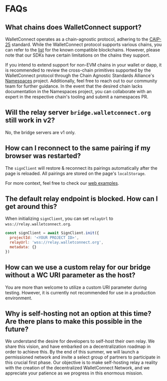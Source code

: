 # FAQs

## What chains does WalletConnect support?

WalletConnect operates as a chain-agnostic protocol, adhering to the [CAIP-25](https://github.com/ChainAgnostic/CAIPs/blob/master/CAIPs/caip-25.md) standard. While the WalletConnect protocol supports various chains, you can refer to the [list](../cloud/chains/chain-list.mdx) for the known compatible blockchains. However, please note that our SDKs have certain limitations on the chains they support.

If you intend to extend support for non-EVM chains in your wallet or dapp, it is recommended to review the cross-chain primitives supported by the WalletConnect protocol through the Chain Agnostic Standards Alliance's [Namespaces](https://namespaces.chainagnostic.org/) project. Additionally, feel free to reach out to our community team for further guidance. In the event that the desired chain lacks documentation in the Namespaces project, you can collaborate with an expert in the respective chain's tooling and submit a namespaces PR.

## Will the relay server `bridge.walletconnect.org` still work in v2?

No, the bridge servers are v1 only.

## How can I reconnect to the same pairing if my browser was restarted?

The `signClient` will restore & reconnect its pairings automatically after the page is reloaded. All pairings are stored on the page's `localStorage`.

For more context, feel free to check our [web examples](https://github.com/WalletConnect/web-examples).

## The default relay endpoint is blocked. How can I get around this?

When initializing `signClient`, you can set `relayUrl` to `wss://relay.walletconnect.org`.

```js
const signClient = await SignClient.init({
  projectId: '<YOUR PROJECT ID>',
  relayUrl: 'wss://relay.walletconnect.org',
  metadata: {}
})
```

## How can we use a custom relay for our bridge without a WC URI parameter as the host?

You are more than welcome to utilize a custom URI parameter during testing. However, it is currently not recommended for use in a production environment.

## Why is self-hosting not an option at this time? Are there plans to make this possible in the future?

We understand the desire for developers to self-host their own relay. We share this vision, and have embarked on a decentralization roadmap in order to achieve this. By the end of this summer, we will launch a permissioned network and invite a select group of partners to participate in this crucial first phase. Our objective is to make self-hosting relay a reality with the creation of the decentralized WalletConnect Network, and we appreciate your patience as we progress in this enormous mission.
